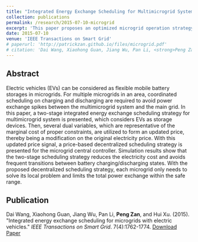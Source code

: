```yaml
---
title: "Integrated Energy Exchange Scheduling for Multimicrogrid System With Electric Vehicles"
collection: publications
permalink: /research/2015-07-10-microgrid
excerpt: 'This paper proposes an optimized microgrid operation strategy with electric vehicles.'
date: 2015-07-10
venue: 'IEEE Transactions on Smart Grid'
# paperurl: 'http://patrickzan.github.io/files/microgrid.pdf'
# citation: 'Dai Wang, Xiaohong Guan, Jiang Wu, Pan Li, <strong>Peng Zan</strong>, and Hui Xu. (2015). &quot;Integrated energy exchange scheduling for microgrids with electric vehicles.&quot; <i>IEEE Transactions on Smart Grid</i>. 7(4):1762-1774.'
---
```


Abstract
------
Electric vehicles (EVs) can be considered as flexible mobile battery storages in microgrids. For multiple microgrids in an area, coordinated scheduling on charging and discharging are required to avoid power exchange spikes between the multimicrogrid system and the main grid. In this paper, a two-stage integrated energy exchange scheduling strategy for multimicrogrid system is presented, which considers EVs as storage devices. Then, several dual variables, which are representative of the marginal cost of proper constraints, are utilized to form an updated price, thereby being a modification on the original electricity price. With this updated price signal, a price-based decentralized scheduling strategy is presented for the microgrid central controller. Simulation results show that the two-stage scheduling strategy reduces the electricity cost and avoids frequent transitions between battery charging/discharging states. With the proposed decentralized scheduling strategy, each microgrid only needs to solve its local problem and limits the total power exchange within the safe range.

Publication
------
Dai Wang, Xiaohong Guan, Jiang Wu, Pan Li, **Peng Zan**, and Hui Xu. (2015). &quot;Integrated energy exchange scheduling for microgrids with electric vehicles.&quot; <i>IEEE Transactions on Smart Grid</i>. 7(4):1762-1774. [Download Paper](http://patrickzan.github.io/files/microgrid.pdf)
